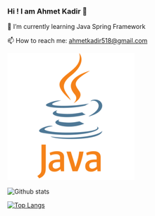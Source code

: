 ### Hi ! I am Ahmet Kadir 👋

🌱 I’m currently learning Java Spring Framework

📫 How to reach me: ahmetkadir518@gmail.com

![](https://github.com/github/explore/blob/main/topics/java/java.png)

![Github stats](https://github-readme-stats.vercel.app/api?username=AhmetKadir&theme=yeblu&show_icons=true&count_private=true)

[![Top Langs](https://github-readme-stats.vercel.app/api/top-langs/?username=AhmetKadir&hide=html)](https://github.com/anuraghazra/github-readme-stats)



<!--
**AhmetKadir/AhmetKadir** is a ✨ _special_ ✨ repository because its `README.md` (this file) appears on your GitHub profile.

Here are some ideas to get you started:

- 🔭 I’m currently working on ...
- 🌱 I’m currently learning ...
- 👯 I’m looking to collaborate on ...
- 🤔 I’m looking for help with ...
- 💬 Ask me about ...
- 📫 How to reach me: ...
- 😄 Pronouns: ...
- ⚡ Fun fact: ...
-->
